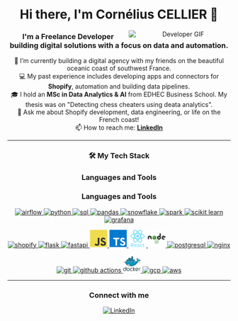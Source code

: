 <div align="center">
<h1>Hi there, I'm Cornélius CELLIER 👋</h1>

<a href="https://www.linkedin.com/in/cornelius-cellier/">
  <img align="right" alt="Developer GIF" src="https://media.giphy.com/media/v1.Y2lkPTc5MGI3NjExeTZxemVoOTZkbHIzMGd1ZmNzN3Zpbjk3N2o5dmhkZ2FzbnR2dmh4YiZlcD12MV9naWZzX3NlYXJjaCZjdD1n/3og0IDoDo2TeidxKbm/giphy.gif" width="230px"/>
</a>

  <h3>I'm a Freelance Developer building digital solutions with a focus on data and automation.</h3>

  <p>
    🔭 I’m currently building a digital agency with my friends on the beautiful oceanic coast of southwest France.
    <br />
    💻 My past experience includes developing apps and connectors for <b>Shopify</b>, automation and building data pipelines.
    <br />
    🎓 I hold an <b>MSc in Data Analytics & AI</b> from EDHEC Business School. My thesis was on "Detecting chess cheaters using deata analytics".
    <br />
    💬 Ask me about Shopify development, data engineering, or life on the French coast!
    <br />
    📫 How to reach me: <b><a href="https://www.linkedin.com/in/cornelius-cellier/">LinkedIn</a></b>
  </p>

  <hr />

  <h3>🛠️ My Tech Stack</h3>

### Languages and Tools
### Languages and Tools

<!-- Data Engineering & Processing -->

<p>
<a href="https://airflow.apache.org/" target="_blank" rel="noreferrer">
<img src="https://cdn.jsdelivr.net/gh/devicons/devicon@latest/icons/apacheairflow/apacheairflow-original.svg"  alt="airflow" width="40" height="40"/>
</a>
<a href="https://www.python.org" target="_blank" rel="noreferrer">
<img src="https://www.google.com/search?q=https://raw.githubusercontent.com/devicons/devicon/master/icons/python/python-original.svg" alt="python" width="40" height="40"/>
</a>
<a href="https://www.mysql.com/" target="_blank" rel="noreferrer">
<img src="https://www.google.com/search?q=https://raw.githubusercontent.com/devicons/devicon/master/icons/mysql/mysql-original-wordmark.svg" alt="sql" width="40" height="40"/>
</a>
<a href="https://pandas.pydata.org/" target="_blank" rel="noreferrer">
<img src="https://www.google.com/search?q=https://raw.githubusercontent.com/devicons/devicon/master/icons/pandas/pandas-original.svg" alt="pandas" width="40" height="40"/>
</a>
<a href="https://www.google.com/search?q=https://www.snowflake.com/" target="_blank" rel="noreferrer">
<img src="https://www.google.com/search?q=https://raw.githubusercontent.com/devicons/devicon/master/icons/snowflake/snowflake-original.svg" alt="snowflake" width="40" height="40"/>
</a>
<a href="https://spark.apache.org/" target="_blank" rel="noreferrer">
<img src="https://www.google.com/search?q=https://raw.githubusercontent.com/devicons/devicon/master/icons/apachespark/apachespark-original-wordmark.svg" alt="spark" width="40" height="40"/>
</a>
<a href="https://scikit-learn.org/" target="_blank" rel="noreferrer">
<img src="https://www.google.com/search?q=https://raw.githubusercontent.com/devicons/devicon/master/icons/scikitlearn/scikitlearn-original.svg" alt="scikit learn" width="40" height="40"/>
</a>
<a href="https://grafana.com" target="_blank" rel="noreferrer">
<img src="https://www.google.com/search?q=https://raw.githubusercontent.com/devicons/devicon/master/icons/grafana/grafana-original.svg" alt="grafana" width="40" height="40"/>
</a>
</p>

<!-- Web Dev & Ecommerce -->

<p>
<a href="https://www.shopify.com" target="_blank" rel="noreferrer">
<img src="https://www.google.com/search?q=https://raw.githubusercontent.com/devicons/devicon/master/icons/shopify/shopify-original.svg" alt="shopify" width="40" height="40"/>
</a>
<a href="https://flask.palletsprojects.com/" target="_blank" rel="noreferrer">
<img src="https://www.google.com/search?q=https://raw.githubusercontent.com/devicons/devicon/master/icons/flask/flask-original.svg" alt="flask" width="40" height="40"/>
</a>
<a href="https://fastapi.tiangolo.com/" target="_blank" rel="noreferrer">
<img src="https://www.google.com/search?q=https://raw.githubusercontent.com/devicons/devicon/master/icons/fastapi/fastapi-original.svg" alt="fastapi" width="40" height="40"/>
</a>
<a href="https://developer.mozilla.org/en-US/docs/Web/JavaScript" target="_blank" rel="noreferrer">
<img src="https://raw.githubusercontent.com/devicons/devicon/master/icons/javascript/javascript-original.svg" alt="javascript" width="40" height="40"/>
</a>
<a href="https://www.typescriptlang.org/" target="_blank" rel="noreferrer">
<img src="https://raw.githubusercontent.com/devicons/devicon/master/icons/typescript/typescript-original.svg" alt="typescript" width="40" height="40"/>
</a>
<a href="https://reactjs.org/" target="_blank" rel="noreferrer">
<img src="https://raw.githubusercontent.com/devicons/devicon/master/icons/react/react-original-wordmark.svg" alt="react" width="40" height="40"/>
</a>
<a href="https://nodejs.org" target="_blank" rel="noreferrer">
<img src="https://raw.githubusercontent.com/devicons/devicon/master/icons/nodejs/nodejs-original-wordmark.svg" alt="nodejs" width="40" height="40"/>
</a>
<a href="https://www.postgresql.org" target="_blank" rel="noreferrer">
<img src="https://www.google.com/search?q=https://raw.githubusercontent.com/devicons/devicon/master/icons/postgresql/postgresql-original-wordmark.svg" alt="postgresql" width="40" height="40"/>
</a>
<a href="https://www.nginx.com" target="_blank" rel="noreferrer">
<img src="https://www.google.com/search?q=https://raw.githubusercontent.com/devicons/devicon/master/icons/nginx/nginx-original.svg" alt="nginx" width="40" height="40"/>
</a>
</p>

<!-- DevOps & Cloud -->

<p>
<a href="https://git-scm.com/" target="_blank" rel="noreferrer">
<img src="https://www.google.com/search?q=https://raw.githubusercontent.com/devicons/devicon/master/icons/git/git-original-wordmark.svg" alt="git" width="40" height="40"/>
</a>
<a href="https://github.com/features/actions" target="_blank" rel="noreferrer">
<img src="https://www.google.com/search?q=https://raw.githubusercontent.com/devicons/devicon/master/icons/github/github-original-wordmark.svg" alt="github actions" width="40" height="40"/>
</a>
<a href="https://www.docker.com/" target="_blank" rel="noreferrer">
<img src="https://raw.githubusercontent.com/devicons/devicon/master/icons/docker/docker-original-wordmark.svg" alt="docker" width="40" height="40"/>
</a>
<a href="https://cloud.google.com" target="_blank" rel="noreferrer">
<img src="https://www.google.com/search?q=https://raw.githubusercontent.com/devicons/devicon/master/icons/googlecloud/googlecloud-original.svg" alt="gcp" width="40" height="40"/>
</a>
<a href="https://aws.amazon.com" target="_blank" rel="noreferrer">
<img src="https://www.google.com/search?q=https://raw.githubusercontent.com/devicons/devicon/master/icons/amazonwebservices/amazonwebservices-original-wordmark.svg" alt="aws" width="40" height="40"/>
</a>
</p>
  <hr />

  <h3>Connect with me</h3>

  <a href="https://www.linkedin.com/in/cornelius-cellier/">
    <img alt="LinkedIn" src="https://go-skill-icons.vercel.app/api/icons?i=linkedin" />
  </a>

</div>
